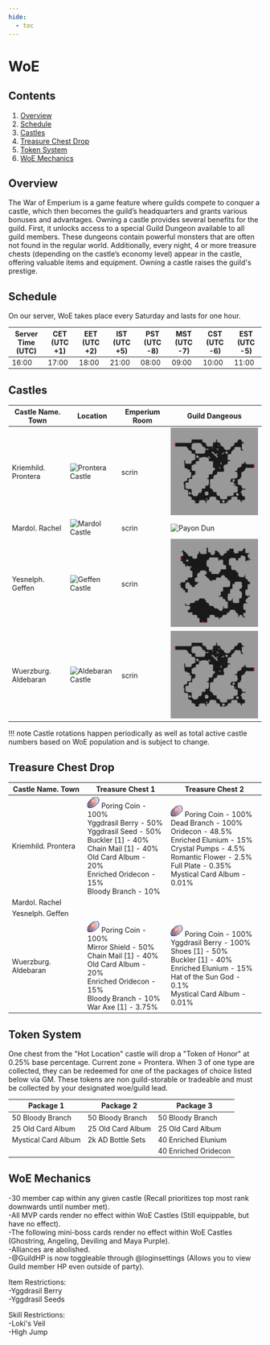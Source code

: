 ```yaml
---
hide:
  - toc
---
```


# WoE

## Contents
1. [Overview](#overview)
2. [Schedule](#schedule)
3. [Castles](#castles)
4. [Treasure Chest Drop](#treasure-chest-drop)
5. [Token System](#token-system)
6. [WoE Mechanics](#woe-mechanics)

## Overview
The War of Emperium is a game feature where guilds compete to conquer a castle, which then becomes the guild’s headquarters and grants various bonuses and advantages.
Owning a castle provides several benefits for the guild. First, it unlocks access to a special Guild Dungeon available to all guild members. These dungeons contain powerful monsters that are often not found in the regular world. Additionally, every night, 4 or more treasure chests (depending on the castle’s economy level) appear in the castle, offering valuable items and equipment. Owning a castle raises the guild's prestige.

## Schedule

On our server, WoE takes place every Saturday and lasts for one hour.<br>

| Server Time (UTC)  | CET (UTC +1)    | EET (UTC +2)       |  IST (UTC +5)          | PST (UTC -8)          | MST (UTC -7)         | CST (UTC -6)         | EST (UTC -5)         |
|--------------------|-----------------|--------------------|------------------------|-----------------------|----------------------|----------------------|----------------------|
| 16:00              | 17:00           | 18:00              | 21:00                  | 08:00                 | 09:00                | 10:00                | 11:00                |

## Castles

| Castle Name. Town  | Location   | Emperium Room       |  Guild Dangeous        |
|--------------------|------------|---------------------|------------------------|
|Kriemhild. Prontera| ![Prontera Castle](img) | scrin | ![Prontera Dun](img/Prontera-Dun.png) |
|Mardol. Rachel| ![Mardol Castle](img) | scrin | ![Payon Dun](img) |
|Yesnelph. Geffen|  ![Geffen Castle](img) | scrin | ![Geffen Dun](img/Geffen-Dun.png) |
|Wuerzburg. Aldebaran| ![Aldebaran Castle](img) | scrin | ![Aldebaran Dun](img/Aldebaran-Dun.png) |

!!! note
    Castle rotations happen periodically as well as total active castle numbers based on WoE population and is subject to change.

## Treasure Chest Drop

| Castle Name. Town  | Treasure Chest 1 | Treasure Chest 2 |
|--------------------|------------------|------------------|
|Kriemhild. Prontera  | ![7539](img/7539.gif) Poring Coin - 100%<br> Yggdrasil Berry - 50%<br> Yggdrasil Seed - 50%<br> Buckler [1] - 40%<br> Chain Mail [1] - 40%<br> Old Card Album - 20%<br> Enriched Oridecon - 15%<br> Bloody Branch - 10% | ![7539](img/7539.gif) Poring Coin - 100%<br> Dead Branch - 100%<br> Oridecon - 48.5%<br> Enriched Elunium - 15%<br> Crystal Pumps - 4.5%<br> Romantic Flower - 2.5%<br> Full Plate - 0.35%<br> Mystical Card Album - 0.01% | 
|Mardol. Rachel|
|Yesnelph. Geffen|
|Wuerzburg. Aldebaran| ![7539](img/7539.gif) Poring Coin - 100%<br> Mirror Shield - 50%<br> Chain Mail [1] - 40%<br> Old Card Album - 20%<br> Enriched Oridecon - 15%<br> Bloody Branch - 10%<br> War Axe [1] - 3.75% | ![7539](img/7539.gif) Poring Coin - 100%<br> Yggdrasil Berry - 100%<br> Shoes [1] - 50%<br> Buckler [1] - 40%<br> Enriched Elunium - 15%<br> Hat of the Sun God - 0.1%<br> Mystical Card Album - 0.01% |
## Token System

One chest from the "Hot Location" castle will drop a "Token of Honor" at 0.25% base percentage. Current zone = Prontera. When 3 of one type are collected, they can be redeemed for one of the packages of choice listed below via GM. These tokens are non guild-storable or tradeable and must be collected by your designated woe/guild lead.

| Package 1           | Package 2         | Package 3            |
|---------------------|-------------------|----------------------|
| 50 Bloody Branch    | 50 Bloody Branch  | 50 Bloody Branch     |
| 25 Old Card Album   | 25 Old Card Album | 25 Old Card Album    |
| Mystical Card Album | 2k AD Bottle Sets | 40 Enriched Elunium  |
|                     |                   | 40 Enriched Oridecon |


## WoE Mechanics

-30 member cap within any given castle (Recall prioritizes top most rank downwards until number met).<br>
-All MVP cards render no effect within WoE Castles (Still equippable, but have no effect).<br>
-The following mini-boss cards render no effect within WoE Castles (Ghostring, Angeling, Deviling and Maya Purple).<br>
-Alliances are abolished.<br>
-@GuildHP is now toggleable through @loginsettings (Allows you to view Guild member HP even outside of party).<br>

Item Restrictions:<br>
-Yggdrasil Berry<br>
-Yggdrasil Seeds<br>

Skill Restrictions:<br>
-Loki's Veil<br>
-High Jump<br>